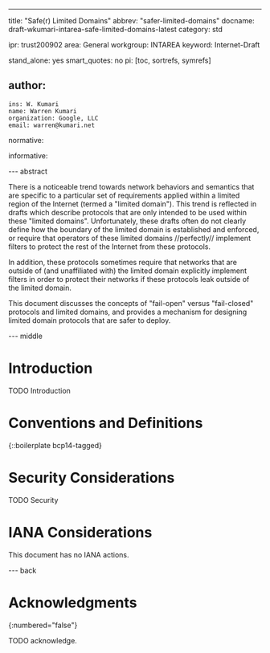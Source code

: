 ---
title: "Safe(r) Limited Domains"
abbrev: "safer-limited-domains"
docname: draft-wkumari-intarea-safe-limited-domains-latest
category: std

ipr: trust200902
area: General
workgroup: INTAREA
keyword: Internet-Draft

stand_alone: yes
smart_quotes: no
pi: [toc, sortrefs, symrefs]

author:
 -
    ins: W. Kumari
    name: Warren Kumari
    organization: Google, LLC
    email: warren@kumari.net

normative:

informative:


--- abstract

There is a noticeable trend towards network behaviors and semantics that are
specific to a particular set of requirements applied within a limited region
of the Internet (termed a "limited domain"). This trend is reflected in
drafts which describe protocols that are only intended to be used within
these "limited domains". Unfortunately, these drafts often do not
clearly define how the boundary of the limited domain is established and
enforced, or require that operators of these limited domains //perfectly//
implement filters to protect the rest of the Internet from these protocols.

In addition, these protocols sometimes require that networks that are outside
of (and unaffiliated with) the limited domain explicitly implement filters in
order to protect their networks if these protocols leak outside of the limited
domain.

This document discusses the concepts of "fail-open" versus "fail-closed"
protocols and limited domains, and provides a mechanism for designing limited
domain protocols that are safer to deploy.


--- middle

# Introduction

TODO Introduction




# Conventions and Definitions

{::boilerplate bcp14-tagged}


# Security Considerations

TODO Security


# IANA Considerations

This document has no IANA actions.



--- back

# Acknowledgments
{:numbered="false"}

TODO acknowledge.
